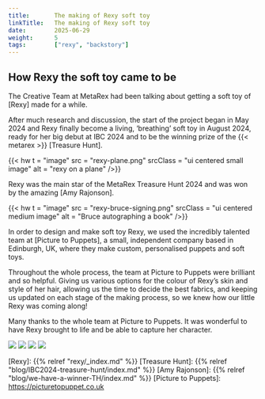```yaml
---
title:       The making of Rexy soft toy
linkTitle:   The making of Rexy soft toy
date:        2025-06-29
weight:      5
tags:        ["rexy", "backstory"]
---
```


## How Rexy the soft toy came to be

The Creative Team at MetaRex had been talking about getting a soft toy of [Rexy] made for a while. 

After much research and discussion, the start of the project began in May 2024 and Rexy finally become a living, ‘breathing’ soft toy in August 2024, ready for her big debut at IBC 2024 and to be the winning prize of the {{< metarex >}} [Treasure Hunt]. 

{{< hw t = "image"
    src = "rexy-plane.png"
    srcClass = "ui centered small image"
    alt = "rexy on a plane"
/>}}

Rexy was the main star of the MetaRex Treasure Hunt 2024 and was won by the amazing [Amy Rajonson]. 

{{< hw t = "image"
    src = "rexy-bruce-signing.png"
    srcClass = "ui centered medium image"
    alt = "Bruce autographing a book"
/>}}

In order to design and make soft toy Rexy, we used the incredibly talented team at [Picture to Puppets], a small, independent company based in Edinburgh, UK, where they make custom, personalised puppets and soft toys.
 
Throughout the whole process, the team at Picture to Puppets were brilliant and so helpful.  Giving us various options for the colour of Rexy’s skin and style of her hair, allowing us the time to decide the best fabrics, and keeping us updated on each stage of the making process, so we knew how our little Rexy was coming along!   

Many thanks to the whole team at Picture to Puppets.  It was wonderful to have Rexy brought to life and be able to capture her character. 

<div class="ui medium images">
  <img src="/rexy-area/soft-toy/rexy-sketch.png">
  <img src="/rexy-area/soft-toy/rexy-fur-2.jpeg">
  <img src="/rexy-area/soft-toy/rexy-tuff-hair.png">
  <img src="/rexy-area/soft-toy/rexy-fur.jpeg">
</div>


[Rexy]:                {{% relref "rexy/_index.md" %}}
[Treasure Hunt]:       {{% relref "blog/IBC2024-treasure-hunt/index.md" %}}
[Amy Rajonson]:        {{% relref "blog/we-have-a-winner-TH/index.md" %}}
[Picture to Puppets]:  https://picturetopuppet.co.uk